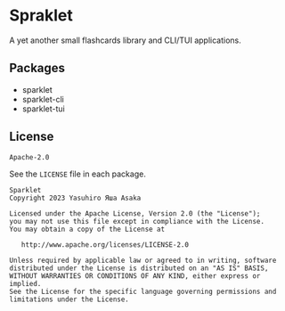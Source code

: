# Spraklet

A yet another small flashcards library and CLI/TUI applications.


## Packages

* sparklet
* sparklet-cli
* sparklet-tui


## License

`Apache-2.0`

See the `LICENSE` file in each package.

```text
Sparklet
Copyright 2023 Yasuhiro Яша Asaka

Licensed under the Apache License, Version 2.0 (the "License");
you may not use this file except in compliance with the License.
You may obtain a copy of the License at

   http://www.apache.org/licenses/LICENSE-2.0

Unless required by applicable law or agreed to in writing, software
distributed under the License is distributed on an "AS IS" BASIS,
WITHOUT WARRANTIES OR CONDITIONS OF ANY KIND, either express or implied.
See the License for the specific language governing permissions and
limitations under the License.
```
